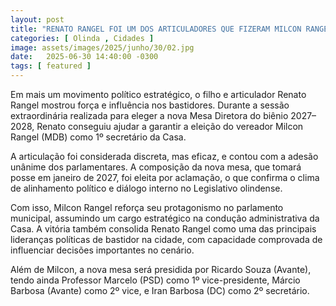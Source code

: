 ```yaml
---
layout: post
title: "RENATO RANGEL FOI UM DOS ARTICULADORES QUE FIZERAM MILCON RANGEL SER ELEITO 1º SECRETÁRIO DA CÂMARA"
categories: [ Olinda , Cidades ]
image: assets/images/2025/junho/30/02.jpg
date:   2025-06-30 14:40:00 -0300
tags: [ featured ]
---
```

Em mais um movimento político estratégico, o filho e articulador Renato Rangel mostrou força e influência nos bastidores. Durante a sessão extraordinária realizada para eleger a nova Mesa Diretora do biênio 2027–2028, Renato conseguiu ajudar a garantir a eleição do vereador Milcon Rangel (MDB) como 1º secretário da Casa.

A articulação foi considerada discreta, mas eficaz, e contou com a adesão unânime dos parlamentares. A composição da nova mesa, que tomará posse em janeiro de 2027, foi eleita por aclamação, o que confirma o clima de alinhamento político e diálogo interno no Legislativo olindense.

Com isso, Milcon Rangel reforça seu protagonismo no parlamento municipal, assumindo um cargo estratégico na condução administrativa da Casa. A vitória também consolida Renato Rangel como uma das principais lideranças políticas de bastidor na cidade, com capacidade comprovada de influenciar decisões importantes no cenário.

Além de Milcon, a nova mesa será presidida por Ricardo Souza (Avante), tendo ainda Professor Marcelo (PSD) como 1º vice-presidente, Márcio Barbosa (Avante) como 2º vice, e Iran Barbosa (DC) como 2º secretário.